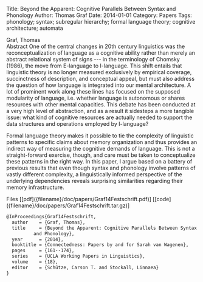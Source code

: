 Title: Beyond the Apparent: Cognitive Parallels Between Syntax and Phonology
Author: Thomas Graf
Date: 2014-01-01
Category: Papers
Tags: phonology; syntax; subregular hierarchy; formal language theory; cognitive architecture; automata

<div markdown class="authors">
Graf, Thomas
</div>

<div markdown class="abstract">
<span id="abstract-title">Abstract</span>
One of the central changes in 20th century linguistics was the reconceptualization of language as a cognitive ability rather than merely an abstract relational system of signs --- in the terminology of Chomsky (1986), the move from E-language to I-language.
This shift entails that linguistic theory is no longer measured exclusively by empirical coverage, succinctness of description, and conceptual appeal, but must also address the question of how language is integrated into our mental architecture.
A lot of prominent work along these lines has focused on the supposed modularity of language, i.e. whether language is autonomous or shares resources with other mental capacities.
This debate has been conducted at a very high level of abstraction, and as a result it sidesteps a more tangible issue: what kind of cognitive resources are actually needed to support the data structures and operations employed by I-language?

Formal language theory makes it possible to tie the complexity of linguistic patterns to specific claims about memory organization and thus provides an indirect way of measuring the cognitive demands of language.
This is not a straight-forward exercise, though, and care must be taken to conceptualize these patterns in the right way.
In this paper, I argue based on a battery of previous results that even though syntax and phonology involve patterns of vastly different complexity, a linguistically informed perspective of the underlying dependencies reveals surprising similarities regarding their memory infrastructure. 
</div>

<div markdown class="files">
<span id="files-title">Files</span>
[[pdf]({filename}/doc/papers/Graf14Festschrift.pdf)]
[[code]({filename}/doc/papers/Graf14Festschrift.tar.gz)]
</div>

~~~latex
@InProceedings{Graf14Festschrift,
  author	= {Graf, Thomas},
  title		= {Beyond the Apparent: Cognitive Parallels Between Syntax
		  and Phonology},
  year		= {2014},
  booktitle	= {Connectedness: Papers by and for Sarah van Wagenen},
  pages		= {161--174},
  series	= {UCLA Working Papers in Linguistics},
  volume	= {18},
  editor	= {Schütze, Carson T. and Stockall, Linnaea}
}
~~~
